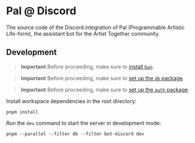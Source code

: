 # Pal @ Discord

The source code of the Discord integration of Pal (Programmable Artistic Life-form), the assistant bot for the Artist Together community.

## Development

> **Important**
> Before proceeding, make sure to [install `bun`](https://bun.sh/).

> **Important**
> Before proceeding, make sure to [set up the `db` package](../../packages/db/README.md).

> **Important**
> Before proceeding, make sure to [set up the `auth` package](../../packages/auth/README.md).

Install workspace dependencies in the root directory:

```shell
pnpm install
```

Run the `dev` command to start the server in development mode:

```shell
pnpm --parallel --filter db --filter bot-discord dev
```
